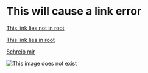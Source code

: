 # This will cause a link error

[This link lies not in root](../../file-not-in-project.md)

[This link lies in root](../index.md)

[Schreib mir](mailto:test@domain.com)

![This image does not exist](../img/does-not-exist.jpg)

